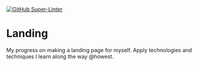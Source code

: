 [![GitHub Super-Linter](https://github.com/andyds1/Landing/actions/workflows/linter.yml/badge.svg)](https://github.com/marketplace/actions/super-linter)

# Landing

My progress on making a landing page for myself.
Apply technologies and techniques I learn along the way @howest.
